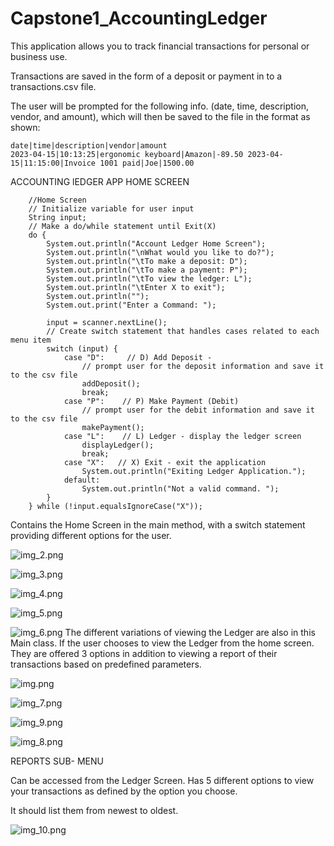 # Capstone1_AccountingLedger
This application allows you to track financial transactions for personal or business use.

Transactions are saved in the form of a deposit or payment in to a transactions.csv file.

The user will be prompted for the following info. (date, time, description, vendor, and amount), which will then be saved to the file in the format as shown:

    date|time|description|vendor|amount
    2023-04-15|10:13:25|ergonomic keyboard|Amazon|-89.50 2023-04-15|11:15:00|Invoice 1001 paid|Joe|1500.00 

ACCOUNTING lEDGER APP HOME SCREEN

        //Home Screen
        // Initialize variable for user input
        String input;
        // Make a do/while statement until Exit(X)
        do {
            System.out.println("Account Ledger Home Screen");
            System.out.println("\nWhat would you like to do?");
            System.out.println("\tTo make a deposit: D");
            System.out.println("\tTo make a payment: P");
            System.out.println("\tTo view the ledger: L");
            System.out.println("\tEnter X to exit");
            System.out.println("");
            System.out.print("Enter a Command: ");

            input = scanner.nextLine();
            // Create switch statement that handles cases related to each menu item
            switch (input) {
                case "D":     // D) Add Deposit -
                    // prompt user for the deposit information and save it to the csv file
                    addDeposit();
                    break;
                case "P":    // P) Make Payment (Debit)
                    // prompt user for the debit information and save it to the csv file
                    makePayment();
                case "L":    // L) Ledger - display the ledger screen
                    displayLedger();
                    break;
                case "X":   // X) Exit - exit the application
                    System.out.println("Exiting Ledger Application.");
                default:
                    System.out.println("Not a valid command. ");
            }
        } while (!input.equalsIgnoreCase("X"));
Contains the Home Screen in the main method, with a switch statement providing different options for the user.

![img_2.png](img_2.png)

![img_3.png](img_3.png)

![img_4.png](img_4.png)

![img_5.png](img_5.png)

![img_6.png](img_6.png)
The different variations of viewing the Ledger are also in this Main class. If the user chooses to view the Ledger from the home screen. They are offered 3 options in addition to viewing a report of their transactions based on predefined parameters.

![img.png](img.png)

![img_7.png](img_7.png)

![img_9.png](img_9.png)

![img_8.png](img_8.png)

REPORTS SUB- MENU

Can be accessed from the Ledger Screen. Has 5 different options to view your transactions as defined by the option you choose.

It should list them from newest to oldest.

![img_10.png](img_10.png)

